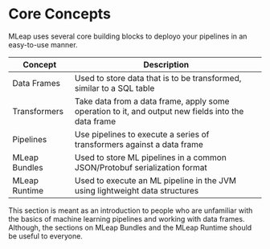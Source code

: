 # Core Concepts

MLeap uses several core building blocks to deployo your pipelines in an
easy-to-use manner.

| Concept | Description |
|---|---|
| Data Frames | Used to store data that is to be transformed, similar to a SQL table |
| Transformers | Take data from a data frame, apply some operation to it, and output new fields into the data frame |
| Pipelines | Use pipelines to execute a series of transformers against a data frame |
| MLeap Bundles | Used to store ML pipelines in a common JSON/Protobuf serialization format |
| MLeap Runtime | Used to execute an ML pipeline in the JVM using lightweight data structures |

This section is meant as an introduction to people who are unfamiliar
with the basics of machine learning pipelines and working with data
frames. Although, the sections on MLeap Bundles and the MLeap Runtime should be
useful to everyone.

